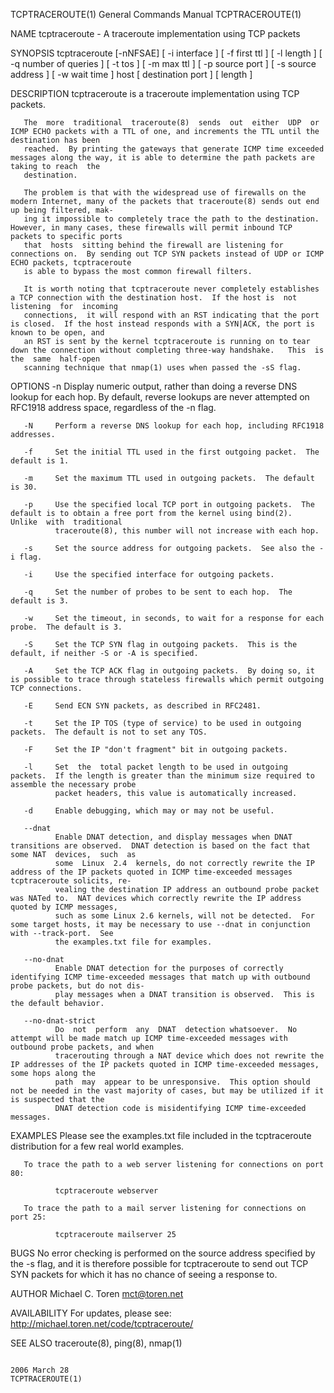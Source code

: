 TCPTRACEROUTE(1)                                                       General Commands Manual                                                      TCPTRACEROUTE(1)

NAME
       tcptraceroute - A traceroute implementation using TCP packets

SYNOPSIS
       tcptraceroute [-nNFSAE] [ -i interface ] [ -f first ttl ]
       [ -l length ] [ -q number of queries ] [ -t tos ]
       [ -m max ttl ] [ -p source port ] [ -s source address ]
       [ -w wait time ] host [ destination port ] [ length ]

DESCRIPTION
       tcptraceroute is a traceroute implementation using TCP packets.

       The  more  traditional  traceroute(8)  sends  out  either  UDP  or ICMP ECHO packets with a TTL of one, and increments the TTL until the destination has been
       reached.  By printing the gateways that generate ICMP time exceeded messages along the way, it is able to determine the path packets are taking to reach  the
       destination.

       The problem is that with the widespread use of firewalls on the modern Internet, many of the packets that traceroute(8) sends out end up being filtered, mak‐
       ing it impossible to completely trace the path to the destination.  However, in many cases, these firewalls will permit inbound TCP packets to specific ports
       that  hosts  sitting behind the firewall are listening for connections on.  By sending out TCP SYN packets instead of UDP or ICMP ECHO packets, tcptraceroute
       is able to bypass the most common firewall filters.

       It is worth noting that tcptraceroute never completely establishes a TCP connection with the destination host.  If the host is  not  listening  for  incoming
       connections,  it will respond with an RST indicating that the port is closed.  If the host instead responds with a SYN|ACK, the port is known to be open, and
       an RST is sent by the kernel tcptraceroute is running on to tear down the connection without completing three-way handshake.   This  is  the  same  half-open
       scanning technique that nmap(1) uses when passed the -sS flag.

OPTIONS
       -n     Display  numeric  output,  rather  than  doing  a reverse DNS lookup for each hop.  By default, reverse lookups are never attempted on RFC1918 address
              space, regardless of the -n flag.

       -N     Perform a reverse DNS lookup for each hop, including RFC1918 addresses.

       -f     Set the initial TTL used in the first outgoing packet.  The default is 1.

       -m     Set the maximum TTL used in outgoing packets.  The default is 30.

       -p     Use the specified local TCP port in outgoing packets.  The default is to obtain a free port from the kernel using bind(2).   Unlike  with  traditional
              traceroute(8), this number will not increase with each hop.

       -s     Set the source address for outgoing packets.  See also the -i flag.

       -i     Use the specified interface for outgoing packets.

       -q     Set the number of probes to be sent to each hop.  The default is 3.

       -w     Set the timeout, in seconds, to wait for a response for each probe.  The default is 3.

       -S     Set the TCP SYN flag in outgoing packets.  This is the default, if neither -S or -A is specified.

       -A     Set the TCP ACK flag in outgoing packets.  By doing so, it is possible to trace through stateless firewalls which permit outgoing TCP connections.

       -E     Send ECN SYN packets, as described in RFC2481.

       -t     Set the IP TOS (type of service) to be used in outgoing packets.  The default is not to set any TOS.

       -F     Set the IP "don't fragment" bit in outgoing packets.

       -l     Set  the  total packet length to be used in outgoing packets.  If the length is greater than the minimum size required to assemble the necessary probe
              packet headers, this value is automatically increased.

       -d     Enable debugging, which may or may not be useful.

       --dnat
              Enable DNAT detection, and display messages when DNAT transitions are observed.  DNAT detection is based on the fact that some NAT  devices,  such  as
              some  Linux  2.4  kernels, do not correctly rewrite the IP address of the IP packets quoted in ICMP time-exceeded messages tcptraceroute solicits, re‐
              vealing the destination IP address an outbound probe packet was NATed to.  NAT devices which correctly rewrite the IP address quoted by ICMP messages,
              such as some Linux 2.6 kernels, will not be detected.  For some target hosts, it may be necessary to use --dnat in conjunction with --track-port.  See
              the examples.txt file for examples.

       --no-dnat
              Enable DNAT detection for the purposes of correctly identifying ICMP time-exceeded messages that match up with outbound probe packets, but do not dis‐
              play messages when a DNAT transition is observed.  This is the default behavior.

       --no-dnat-strict
              Do  not  perform  any  DNAT  detection whatsoever.  No attempt will be made match up ICMP time-exceeded messages with outbound probe packets, and when
              tracerouting through a NAT device which does not rewrite the IP addresses of the IP packets quoted in ICMP time-exceeded messages, some hops along the
              path  may  appear to be unresponsive.  This option should not be needed in the vast majority of cases, but may be utilized if it is suspected that the
              DNAT detection code is misidentifying ICMP time-exceeded messages.

EXAMPLES
       Please see the examples.txt file included in the tcptraceroute distribution for a few real world examples.

       To trace the path to a web server listening for connections on port 80:

              tcptraceroute webserver

       To trace the path to a mail server listening for connections on port 25:

              tcptraceroute mailserver 25

BUGS
       No error checking is performed on the source address specified by the -s flag, and it is therefore possible for tcptraceroute to send out TCP SYN packets for
       which it has no chance of seeing a response to.

AUTHOR
       Michael C. Toren <mct@toren.net>

AVAILABILITY
       For updates, please see:
              http://michael.toren.net/code/tcptraceroute/

SEE ALSO
       traceroute(8), ping(8), nmap(1)

                                                                            2006 March 28                                                           TCPTRACEROUTE(1)
